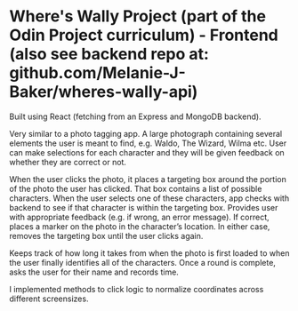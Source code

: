 # Where's Wally Project (part of the Odin Project curriculum) - Frontend (also see backend repo at: github.com/Melanie-J-Baker/wheres-wally-api)

Built using React (fetching from an Express and MongoDB backend).

Very similar to a photo tagging app. A large photograph containing several elements the user is meant to find, e.g. Waldo, The Wizard, Wilma etc. User can make selections for each character and they will be given feedback on whether they are correct or not.

When the user clicks the photo, it places a targeting box around the portion of the photo the user has clicked. That box contains a list of possible characters. When the user selects one of these characters, app checks with backend to see if that character is within the targeting box. Provides user with appropriate feedback (e.g. if wrong, an error message). If correct, places a marker on the photo in the character’s location. In either case, removes the targeting box until the user clicks again.

Keeps track of how long it takes from when the photo is first loaded to when the user finally identifies all of the characters. Once a round is complete, asks the user for their name and records time. 

I implemented methods to click logic to normalize coordinates across different screensizes.
